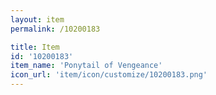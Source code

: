 ```yaml
---
layout: item
permalink: /10200183

title: Item
id: '10200183'
item_name: 'Ponytail of Vengeance'
icon_url: 'item/icon/customize/10200183.png'
---
```

